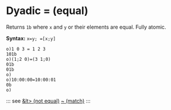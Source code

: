 # Dyadic = (equal)

Returns `1b` where `x` and `y` or their elements are equal. Fully atomic.

**Syntax:** ```x=y; =[x;y]```

```o
o)1 0 3 = 1 2 3
101b
o)(1;2 0)=(3 1;0)
01b
01b
o)
o)10:00:00=10:00:01
0b
o)
```

::: see
[&lt> (not equal)](/verbs/relational/notequal.md)
[~ (match)](/verbs/relational/match.md)
:::
